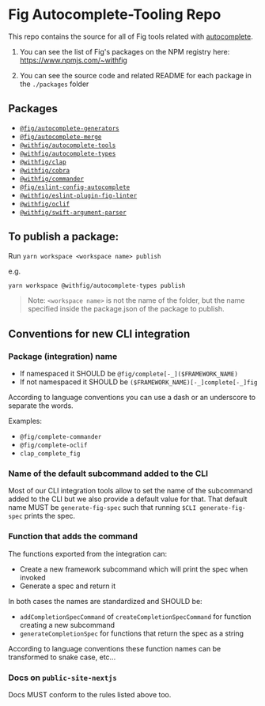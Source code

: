 # Fig Autocomplete-Tooling Repo

This repo contains the source for all of Fig tools related with [autocomplete](https://github.com/withfig/autocomplete).

1. You can see the list of Fig's packages on the NPM registry here: https://www.npmjs.com/~withfig

2. You can see the source code and related README for each package in the `./packages` folder

## Packages

- [`@fig/autocomplete-generators`](packages/autocomplete-generators/README.md)
- [`@fig/autocomplete-merge`](packages/autocomplete-merge/README.md)
- [`@withfig/autocomplete-tools`](packages/autocomplete-tools/README.md)
- [`@withfig/autocomplete-types`](packages/autocomplete-types/README.md)
- [`@withfig/clap`](packages/clap/README.md)
- [`@withfig/cobra`](packages/cobra/README.md)
- [`@withfig/commander`](packages/commander/README.md)
- [`@fig/eslint-config-autocomplete`](packages/eslint-config-autocomplete/README.md)
- [`@withfig/eslint-plugin-fig-linter`](packages/eslint-plugin-fig-linter/README.md)
- [`@withfig/oclif`](packages/oclif/README.md)
- [`@withfig/swift-argument-parser`](packages/swift-argument-parser/README.md)

## To publish a package:

Run `yarn workspace <workspace name> publish`

e.g.
```bash
yarn workspace @withfig/autocomplete-types publish
```

> Note: `<workspace name>` is not the name of the folder, but the name specified inside the package.json of the package to publish.

## Conventions for new CLI integration

### Package (integration) name

- If namespaced it SHOULD be `@fig/complete[-_]($FRAMEWORK_NAME)`
- If not namespaced it SHOULD be `($FRAMEWORK_NAME)[-_]complete[-_]fig`

According to language conventions you can use a dash or an underscore to separate the words.

Examples:
- `@fig/complete-commander`
- `@fig/complete-oclif`
- `clap_complete_fig`

### Name of the default subcommand added to the CLI

Most of our CLI integration tools allow to set the name of the subcommand added to the CLI but we also provide a default value for that.
That default name MUST be `generate-fig-spec` such that running `$CLI generate-fig-spec` prints the spec.

### Function that adds the command

The functions exported from the integration can:
- Create a new framework subcommand which will print the spec when invoked
- Generate a spec and return it

In both cases the names are standardized and SHOULD be:
- `addCompletionSpecCommand` of `createCompletionSpecCommand` for function creating a new subcommand
- `generateCompletionSpec` for functions that return the spec as a string

According to language conventions these function names can be transformed to snake case, etc...

### Docs on `public-site-nextjs`

Docs MUST conform to the rules listed above too.
